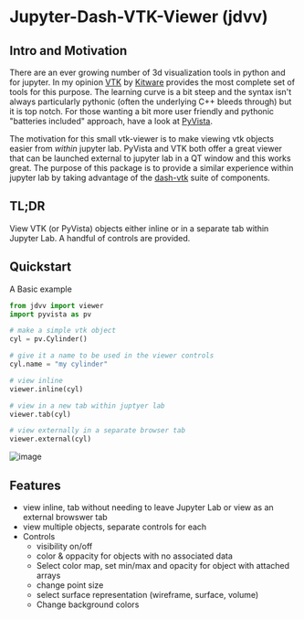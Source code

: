 # Jupyter-Dash-VTK-Viewer (jdvv)

## Intro and Motivation
There are an ever growing number of 3d visualization tools in python and for jupyter. In my opinion [VTK](https://vtk.org/) by [Kitware](https://github.com/Kitware) provides the most complete set of tools for this purpose. The learning curve is a bit steep and the syntax isn't always particularly pythonic (often the underlying C++ bleeds through) but it is top notch. For those wanting a bit more user friendly and pythonic "batteries included" approach, have a look at [PyVista](https://www.pyvista.org/).

The motivation for this small vtk-viewer is to make viewing vtk objects easier from *within* jupyter lab. PyVista and VTK both offer a great viewer that can be launched external to jupyter lab in a QT window and this works great. The purpose of this package is to provide a similar experience within jupyter lab by taking advantage of the [dash-vtk](https://github.com/plotly/dash-vtk) suite of components.

## TL;DR
View VTK (or PyVista) objects either inline or in a separate tab within Jupyter Lab. A handful of controls are provided.

## Quickstart

A Basic example

```python
from jdvv import viewer
import pyvista as pv

# make a simple vtk object
cyl = pv.Cylinder()

# give it a name to be used in the viewer controls
cyl.name = "my cylinder"

# view inline
viewer.inline(cyl)

# view in a new tab within juptyer lab
viewer.tab(cyl)

# view externally in a separate browser tab
viewer.external(cyl)
```
![image](images\jdvv-cyclinder.png)
## Features
* view inline, tab without needing to leave Jupyter Lab or view as an external browswer tab
* view multiple objects, separate controls for each
* Controls
    * visibility on/off
    * color & oppacity for objects with no associated data
    * Select color map, set min/max and opacity for object with attached arrays
    * change point size
    * select surface representation (wireframe, surface, volume)
    * Change background colors